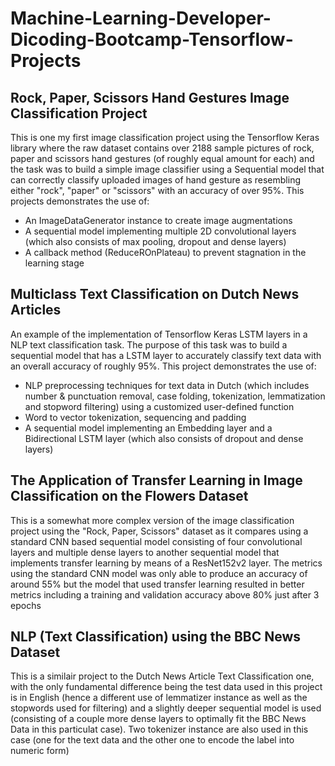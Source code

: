 # Machine-Learning-Developer-Dicoding-Bootcamp-Tensorflow-Projects




## Rock, Paper, Scissors Hand Gestures Image Classification Project

This is one my first image classification project using the Tensorflow Keras library where the raw dataset contains over 2188 sample pictures 
of rock, paper and scissors hand gestures (of roughly equal amount for each) and the task was to build a simple image classifier using a Sequential model that can correctly
classify uploaded images of hand gesture as resembling either "rock", "paper" or "scissors" with an accuracy of over 95%. This projects demonstrates the use of:
- An ImageDataGenerator instance to create image augmentations 
- A sequential model implementing multiple 2D convolutional layers (which also consists of max pooling, dropout and dense layers) 
- A callback method (ReduceROnPlateau) to prevent stagnation in the learning stage

## Multiclass Text Classification on Dutch News Articles

An example of the implementation of Tensorflow Keras LSTM layers in a NLP text classification task. The purpose of this task was to build a sequential model that has a
LSTM layer to accurately classify text data with an overall accuracy of roughly 95%. This project demonstrates the use of:
- NLP preprocessing techniques for text data in Dutch (which includes number & punctuation removal, case folding, tokenization, lemmatization and stopword filtering) 
using a customized user-defined function 
- Word to vector tokenization, sequencing and padding 
- A sequential model implementing an Embedding layer and a Bidirectional LSTM layer (which also consists of dropout and dense layers) 

## The Application of Transfer Learning in Image Classification on the Flowers Dataset

This is a somewhat more complex version of the image classification project using the "Rock, Paper, Scissors" dataset as it compares using a standard CNN based 
sequential model consisting of four convolutional layers and multiple dense layers to another sequential model that implements transfer learning by means of a 
ResNet152v2 layer. The metrics using the standard CNN model was only able to produce an accuracy of around 55% but the model that used transfer learning resulted in 
better metrics including a training and validation accuracy above 80% just after 3 epochs

## NLP (Text Classification) using the BBC News Dataset

This is a similair project to the Dutch News Article Text Classification one, with the only fundamental difference being the test data used in this project is in English
(hence a different use of lemmatizer instance as well as the stopwords used for filtering) and a slightly deeper sequential model is used (consisting of a couple more dense
layers to optimally fit the BBC News Data in this particulat case). Two tokenizer instance are also used in this case (one for the text data and the other one to encode the
label into numeric form)




